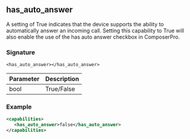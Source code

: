 ## has\_auto\_answer
A setting of True indicates that the device supports the ability to automatically answer an incoming call. Setting this capability to True will also enable the use of the has auto answer checkbox in ComposerPro. 


### Signature

`<has_auto_answer></has_auto_answer> `


| Parameter | Description |
| --- | --- |
| bool | True/False |


### Example

```xml
<capabilities>
   <has_auto_answer>false</has_auto_answer>
</capabilities>
```
